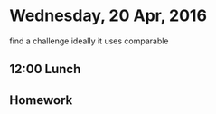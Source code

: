 Wednesday, 20 Apr, 2016
=======================

find a challenge
  ideally it uses comparable

12:00 Lunch
-----------

Homework
--------
